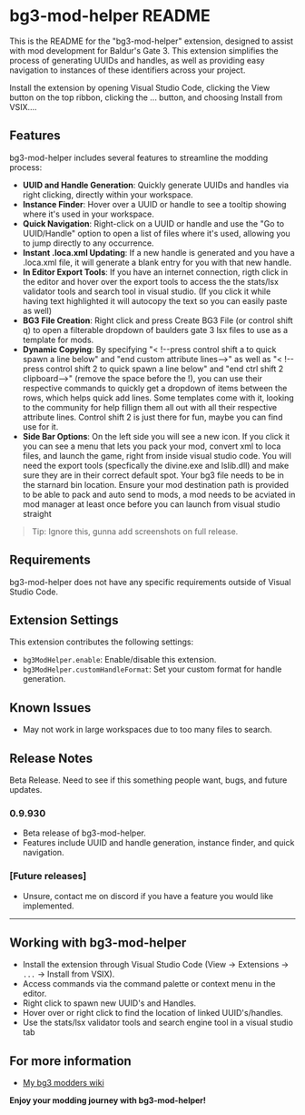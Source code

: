 # bg3-mod-helper README

This is the README for the "bg3-mod-helper" extension, designed to assist with mod development for Baldur's Gate 3. This extension simplifies the process of generating UUIDs and handles, as well as providing easy navigation to instances of these identifiers across your project.

Install the extension by opening Visual Studio Code, clicking the View button on the top ribbon, clicking the ... button, and choosing Install from VSIX....

## Features

bg3-mod-helper includes several features to streamline the modding process:

- **UUID and Handle Generation**: Quickly generate UUIDs and handles via right clicking, directly within your workspace.
- **Instance Finder**: Hover over a UUID or handle to see a tooltip showing where it's used in your workspace.
- **Quick Navigation**: Right-click on a UUID or handle and use the "Go to UUID/Handle" option to open a list of files where it's used, allowing you to jump directly to any occurrence.
- **Instant .loca.xml Updating**: If a new handle is generated and you have a .loca.xml file, it will generate a blank entry for you with that new handle.
- **In Editor Export Tools**: If you have an internet connection, rigth click in the editor and hover over the export tools to access the the stats/lsx validator tools and search tool in visual studio. (If you click it while having text highlighted it will autocopy the text so you can easily paste as well)
- **BG3 File Creation**: Right click and press Create BG3 File (or control shift q) to open a filterable dropdown of baulders gate 3 lsx files to use as a template for mods.
- **Dynamic Copying**: By specifying "< !--press control shift a to quick spawn a line below" and "end custom attribute lines-->" as well as "< !--press control shift 2 to quick spawn a line below" and "end ctrl shift 2 clipboard-->" (remove the space before the !), you can use their respective commands to quickly get a dropdown of items between the rows, which helps quick add lines. Some templates come with it, looking to the community for help fillign them all out with all their respective attribute lines. Control shift 2 is just there for fun, maybe you can find use for it.
- **Side Bar Options**: On the left side you will see a new icon. If you click it you can see a menu that lets you pack your mod, convert xml to loca files, and launch the game, right from inside visual studio code. You will need the export tools (specfically the divine.exe and lslib.dll) and make sure they are in their correct default spot. Your bg3 file needs to be in the starnard bin location. Ensure your mod destination path is provided to be able to pack and auto send to mods, a mod needs to be acviated in mod manager at least once before you can launch from visual studio straight
> Tip: Ignore this, gunna add screenshots on full release.

## Requirements

bg3-mod-helper does not have any specific requirements outside of Visual Studio Code.

## Extension Settings

This extension contributes the following settings:

- `bg3ModHelper.enable`: Enable/disable this extension.
- `bg3ModHelper.customHandleFormat`: Set your custom format for handle generation.

## Known Issues

- May not work in large workspaces due to too many files to search.

## Release Notes

Beta Release. Need to see if this something people want, bugs, and future updates.

### 0.9.930

- Beta release of bg3-mod-helper.
- Features include UUID and handle generation, instance finder, and quick navigation.

### [Future releases]

- Unsure, contact me on discord if you have a feature you would like implemented.

---

## Working with bg3-mod-helper

- Install the extension through Visual Studio Code (View -> Extensions -> `...` -> Install from VSIX).
- Access commands via the command palette or context menu in the editor.
- Right click to spawn new UUID's and Handles.
- Hover over or right click to find the location of linked UUID's/handles.
- Use the stats/lsx validator tools and search engine tool in a visual studio tab

## For more information

- [My bg3 modders wiki](https://github.com/ghostboats/bg3_modders_guide/wiki)


**Enjoy your modding journey with bg3-mod-helper!**
